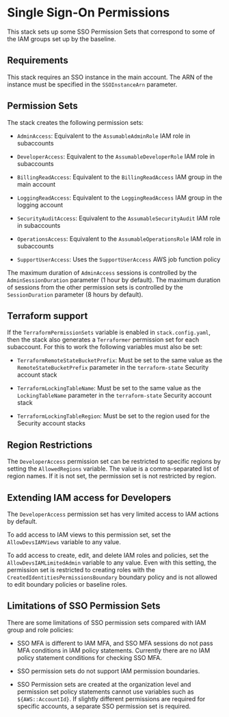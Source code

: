 # Single Sign-On Permissions

This stack sets up some SSO Permission Sets that correspond to some of the IAM groups set up by the baseline.

## Requirements

This stack requires an SSO instance in the main account. The ARN of the instance must be specified in the `SSOInstanceArn` parameter.

## Permission Sets

The stack creates the following permission sets:

- `AdminAccess`: Equivalent to the `AssumableAdminRole` IAM role in subaccounts

- `DeveloperAccess`: Equivalent to the `AssumableDeveloperRole` IAM role in subaccounts

- `BillingReadAccess`: Equivalent to the `BillingReadAccess` IAM group in the main account

- `LoggingReadAccess`: Equivalent to the `LoggingReadAccess` IAM group in the logging account

- `SecurityAuditAccess`: Equivalent to the `AssumableSecurityAudit` IAM role in subaccounts

- `OperationsAccess`: Equivalent to the `AssumableOperationsRole` IAM role in subaccounts

- `SupportUserAccess`: Uses the `SupportUserAccess` AWS job function policy

The maximum duration of `AdminAccess` sessions is controlled by the `AdminSessionDuration` parameter (1 hour by default). The maximum duration of sessions from the other permission sets is controlled by the `SessionDuration` parameter (8 hours by default).

## Terraform support

If the `TerraformPermissionSets` variable is enabled in `stack.config.yaml`, then the stack also generates a `Terraformer` permission set for each subaccount. For this to work the following variables must also be set:

- `TerraformRemoteStateBucketPrefix`: Must be set to the same value as the `RemoteStateBucketPrefix` parameter in the `terraform-state` Security account stack

- `TerraformLockingTableName`: Must be set to the same value as the `LockingTableName` parameter in the `terraform-state` Security account stack

- `TerraformLockingTableRegion`: Must be set to the region used for the Security account stacks

## Region Restrictions

The `DeveloperAccess` permission set can be restricted to specific regions by setting the `AllowedRegions` variable. The value is a comma-separated list of region names. If it is not set, the permission set is not restricted by region.

## Extending IAM access for Developers

The `DeveloperAccess` permission set has very limited access to IAM actions by default.

To add access to IAM views to this permission set, set the `AllowDevsIAMViews` variable to any value.

To add access to create, edit, and delete IAM roles and policies, set the `AllowDevsIAMLimitedAdmin` variable to any value. Even with this setting, the permission set is restricted to creating roles with the `CreatedIdentitiesPermissionsBoundary` boundary policy and is not allowed to edit boundary policies or baseline roles.

## Limitations of SSO Permission Sets

There are some limitations of SSO permission sets compared with IAM group and role policies:

- SSO MFA is different to IAM MFA, and SSO MFA sessions do not pass MFA conditions in IAM policy statements. Currently there are no IAM policy statement conditions for checking SSO MFA.

- SSO permission sets do not support IAM permission boundaries.

- SSO Permission sets are created at the organization level and permission set policy statements cannot use variables such as `${AWS::AccountId}`. If slightly different permissions are required for specific accounts, a separate SSO permission set is required.
